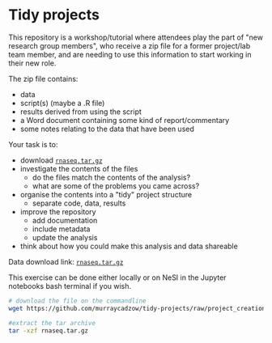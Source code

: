 # Tidy projects

This repository is a workshop/tutorial where attendees play the part of "new research group members", who receive a zip file for a former project/lab team member, and are needing to use this information to start working in their new role.

The zip file contains:

- data
- script(s) (maybe a .R file)
- results derived from using the script
- a Word document containing some kind of report/commentary 
- some notes relating to the data that have been used

Your task is to:

 - download [`rnaseq.tar.gz`](https://github.com/murraycadzow/tidy-projects/raw/project_creation/rnaseq.tar.gz)
 - investigate the contents of the files
    - do the files match the contents of the analysis?
    - what are some of the problems you came across?
- organise the contents into a "tidy" project structure
    - separate code, data, results
- improve the repository
    - add documentation
    - include metadata
    - update the analysis
- think about how you could make this analysis and data shareable
 
    
Data download link: [`rnaseq.tar.gz`](https://github.com/murraycadzow/tidy-projects/raw/project_creation/rnaseq.tar.gz)


This exercise can be done either locally or on NeSI in the Jupyter notebooks bash terminal if you wish.

```.bash
# download the file on the commandline
wget https://github.com/murraycadzow/tidy-projects/raw/project_creation/rnaseq.tar.gz

#extract the tar archive
tar -xzf rnaseq.tar.gz
```
